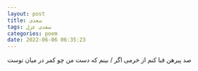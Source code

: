 ```yaml
---
layout: post
title: سعدی
tags: سعدی غزل
categories: poem
date: 2022-06-06 06:35:23
---
```


صد پیرهن قبا کنم از خرمی اگر / بینم که دست من چو کمر در میان توست
